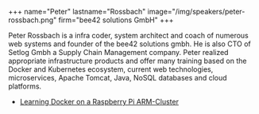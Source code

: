 +++
name="Peter"
lastname="Rossbach"
image="/img/speakers/peter-rossbach.png"
firm="bee42 solutions GmbH"
+++

Peter Rossbach is a infra coder, system architect and coach of numerous web systems and founder of the bee42 solutions gmbh. He is also CTO of Setlog Gmbh a Supply Chain Management company. Peter realized appropriate infrastructure products and offer many training based on the Docker and Kubernetes ecosystem, current web technologies, microservices, Apache Tomcat, Java, NoSQL databases and cloud platforms.


* [Learning Docker on a Raspberry Pi ARM-Cluster](https://devops-gathering.io/workshops/Learning-Docker-on-a-Raspberry-Pi-ARM-Cluster/)
